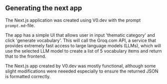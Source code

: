 ## Generating the next app

The Next.js application was created using V0.dev with the prompt ``prompt.md``-file. 

The app has a simple UI that allows user in input 'thematic category' and click 'generate vocabulary'. This will call the Groq.com API, a service that provides extremely fast access to large language models (LLMs), which will use the selected LLM model to create a list of 5 vocabulary items and return that to the frontend.

The Next.js app created by V0.dev was mostly functional, although some slight modifications were neeeded 
especially to ensure the returned JSON is formatted correctly. 